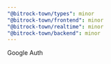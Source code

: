 ```yaml
---
"@bitrock-town/types": minor
"@bitrock-town/frontend": minor
"@bitrock-town/realtime": minor
"@bitrock-town/backend": minor
---
```


Google Auth
